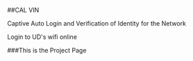 ##CAL VIN

Captive Auto Login and Verification of Identity for the Network

Login to UD's wifi online

###This is the Project Page
